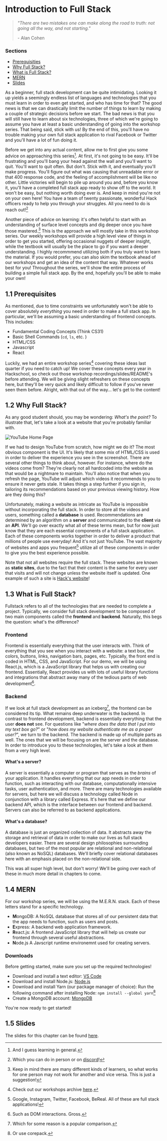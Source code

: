 # Introduction to Full Stack

> *"There are two mistakes one can make along the road to truth: not going all the way, and not starting."*
> 
> \- Alan Cohen

### Sections

- [Prerequisities](#11-prerequisites)
- [Why Full Stack?](#12-why-full-stack)
- [What is Full Stack?](#13-what-is-full-stack)
- [MERN](#14-mern)
- [Slides](https://docs.google.com/presentation/d/1Zn3jyHO7QTVQJxeyUJMpiafJbD4l0vokdyLDU3cUIlA/edit?usp=share_link)

As a beginner, full stack development can be quite intimidating. Looking it up yields a seemingly endless list of languages and technologies that you must learn in order to even get started, and who has time for that? The good news is that we can drastically limit the number of things to learn by making a couple of strategic decisions before we start. The bad news is that you will still have to learn about six technologies, three of which we're going to assume you have at least a basic understanding of going into the workshop series. That being said, stick with us! By the end of this, you'll have no trouble making your own full stack application to rival Facebook or Twitter and you'll have a lot of fun doing it. 

Before we get into any actual content, allow me to first give you some advice on approaching this series[^1]. At first, it's not going to be easy. It'll be frustrating and you'll bang your head against the wall and you'll want to quit. You'll want to quit often. But don't. Stick with it, and eventually you'll make progress. You'll figure out what was causing that unreadable error or that 400 response code, and the feeling of accomplishment will be like no other. Little victories will begin to pile up around you and, before you know it, you'll have a completed full stack app ready to show off to the world. It won't be easy, but nothing worth doing ever is. And keep in mind you're not on your own here! You have a team of twenty passionate, wonderful Hack officers ready to help you through your struggles. All you need to do is reach out![^2]

[^1]: And I guess learning in general.

[^2]: Which you can do in person or on [discord](https://discord.gg/T5Nu5hTs7s)!

Another piece of advice on learning: it's often helpful to start with an understanding of surface level concepts and dig deeper once you have those mastered.[^3] This is the approach we will mostly take in this workshop series. Our weekly workshops will provide a high level view of things in order to get you started, offering occasional nuggets of deeper insight, while the textbook will usually be the place to go if you want a deeper understanding. I highly recommmend utilizing both if you truly want to learn the material. If you would prefer, you can also skim the textbook ahead of our workshops and get an idea of the content that way. Whatever works best for you! Throughout the series, we'll show the entire process of building a simple full stack app. By the end, hopefully you'll be able to make your own!

[^3]: Keep in mind there are many different kinds of learners, so what works for one person may not work for another and vice versa. This is just a suggestion!

## 1.1 Prerequisites

As mentioned, due to time constraints we unfortunately won't be able to cover absolutely *everything* you need in order to make a full stack app. In particular, we'll be assuming a basic understanding of frontend concepts. This includes:

- Fundamental Coding Concepts (Think CS31)
- Basic Shell Commands (`cd`, `ls`, etc. )
- HTML/CSS
- Javascript
- React

Luckily, we had an entire workshop series[^4] covering these ideas last quarter if you need to catch up! We cover these concepts every year in Hackschool, so check out those workshop recordings/slides/README's before attending. We will be giving slight refreshers on these concepts here, but they'll be very quick and likely difficult to follow if you've never seen them before. Alright, with that out of the way... let's get to the content!

[^4]: Check out our workshops archive [here](https://hack.uclaacm.com/archive).

## 1.2 Why Full Stack?

As any good student should, you may be wondering: *What's the point?* To illustrate that, let's take a look at a website that you're probably familiar with. 

![YouTube Home Page](../textbook/src/img/youtube.png "YouTube home page")

If we had to design YouTube from scratch, how might we do it? The most obvious component is the UI. It's likely that some mix of HTML/CSS is used in order to deliver the experience you see in the screenshot. There are several other things to think about, however. For instance, where do the videos come from? They're clearly not all hardcoded into the website as that would be a nightmare to maintain. You'll also notice that when you refresh the page, YouTube will adjust which videos it recommends to you to ensure it never gets stale. It takes things a step further if you sign in, tailoring its recommendations based on your previous viewing history. How are they doing this? 

Unfortunately, making a website as intricate as YouTube is impossible without incorporating the full stack. In order to store all the videos and users, something called a **database** is used. Recommendations are determined by an algorithm on a **server** and communicated to the **client** via an **API**. We'll go over exactly what all of these terms mean, but for now just know that they are each essential components of a full stack application. Each of these components works together in order to deliver a product that millions of people use everyday! And it's not just YouTube. The vast majority of websites and apps you frequent[^5] utilize all of these components in order to give you the best experience possible.

[^5]: Google, Instagram, Twitter, Facebook, BeReal. All of these are full stack applications!

Note that not all websites require the full stack. These websites are known as **static sites**, due to the fact that their content is the same for every user that visits and will not change unless the website itself is updated. One example of such a site is [Hack's website](https://hack.uclaacm.com/)!

## 1.3 What is Full Stack?

Fullstack refers to all of the technologies that are needed to complete a project. Typically, we consider full stack development to be composed of two main components called the **frontend** and **backend**. Naturally, this begs the question: what's the difference?

### Frontend

Frontend is essentially everything that the user interacts with. Think of everything that you see when you interact with a website: a text box, the colors, buttons, links, navigation bars, pages, etc. Typically, the front end is coded in HTML, CSS, and JavaScript. For our demo, we will be using React.js, which is a JavaScript library that helps us with creating our frontend. Essentially, React provides us with lots of useful library functions and integrations that abstract away many of the tedious parts of web development[^6]. 

[^6]: Such as DOM interactions. Gross.

### Backend

If we look at full stack development as an iceberg[^7], the frontend can be considered its tip. What remains deep underwater is the backend. In contrast to frontend development, backend is essentially everything that the user **does not** see. For questions like "*where does the data that I put into my text box go?*" or "*how does my website authenticate me as a proper user?*", we turn to the backend. The backend is made up of multiple parts as well. The ones that we will be focusing on are the server and the database. In order to introduce you to these technologies, let's take a look at them from a very high level.

[^7]: Which for some reason is a popular comparison.

#### What's a server?

A server is essentially a computer or program that serves as the *brains* of your application. It handles everything that our app needs in order to function, such as interacting with our database, computationally intensive tasks, user authentication, and more. There are many technologies available for servers, but here we will discuss a technology called Node in conjunction with a library called Express.  It's here that we define our backend API, which is the interface between our frontend and backend. Servers can also be referred to as backend applications.

#### What's a database?

A database is just an organized collection of data. It abstracts away the storage and retrieval of data in order to make our lives as full stack developers easier. There are several design philosophies surrounding databases, but two of the most popular are relational and non-relational (also known as NoSQL) databases. We'll briefly cover relational databases here with an emphasis placed on the non-relational side.

This was all super high level, but don't worry! We'll be going over each of these in much more detail in chapters to come.

## 1.4 MERN 

For our workshop series, we will be using the M.E.R.N. stack. Each of these letters stand for a specific technology.
- **M**ongoDB: A NoSQL database that stores all of our persistent data that the app needs to function, such as users and posts. 
- **E**xpress: A backend web application framework. 
- **R**eact.js: A frontend JavaScript library that will help us create our frontend through several useful abstractions. 
- **N**ode.js A Javscript runtime environemnt used for creating servers.

### Downloads

Before getting started, make sure you set up the required technologies!

- Download and install a text editor: [VS Code](https://code.visualstudio.com/download)
- Download and install Node.js: [Node.js](https://nodejs.org/en/download/package-manager/)
- Download and install Yarn (our package manager of choice): Run the following command after installing Node: `npm install --global yarn`[^8]
- Create a MongoDB account: [MongoDB](https://www.mongodb.com/)

You're now ready to get started!

[^8]: Or use corepack.

## 1.5 Slides
The slides for this chapter can be found [here](https://docs.google.com/presentation/d/1Zn3jyHO7QTVQJxeyUJMpiafJbD4l0vokdyLDU3cUIlA/edit?usp=share_link). 
